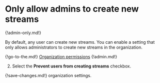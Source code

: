 # Only allow admins to create new streams

{!admin-only.md!}

By default, any user can create new streams. You can enable a setting that
only allows administrators to create new streams in the organization.

{!go-to-the.md!} [Organization permissions](/#organization/organization-permissions)
{!admin.md!}

2. Select the **Prevent users from creating streams** checkbox.

{!save-changes.md!} organization settings.
